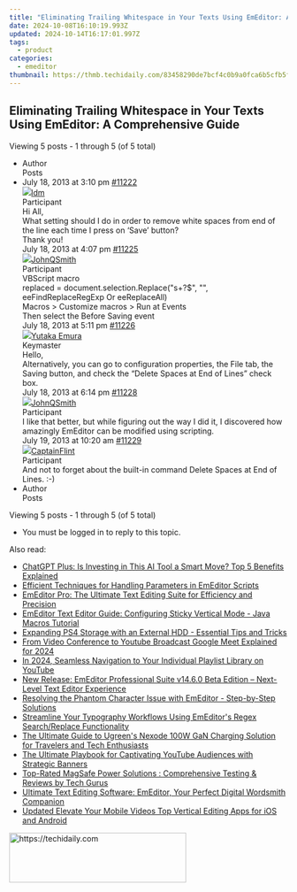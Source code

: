 ```yaml
---
title: "Eliminating Trailing Whitespace in Your Texts Using EmEditor: A Comprehensive Guide"
date: 2024-10-08T16:10:19.993Z
updated: 2024-10-14T16:17:01.997Z
tags:
  - product
categories:
  - emeditor
thumbnail: https://thmb.techidaily.com/83458290de7bcf4c0b9a0fca6b5cfb5f98a876fbd7e790e17b0ae9950f12b328.jpg
---
```


## Eliminating Trailing Whitespace in Your Texts Using EmEditor: A Comprehensive Guide

Viewing 5 posts - 1 through 5 (of 5 total)

* Author  
Posts
* July 18, 2013 at 3:10 pm [#11222](https://tools.techidaily.com/emeditor/products/)  
[![](https://secure.gravatar.com/avatar/83ad7ff951b7e037cf2fc3c639335fbd?s=80&d=identicon&r=g)ldm](https://www.emeditor.com/forums/users/ldm/ "View ldm's profile")  
Participant  
Hi All,  
 What setting should I do in order to remove white spaces from end of the line each time I press on ‘Save’ button?  
 Thank you!  
July 18, 2013 at 4:07 pm [#11225](https://tools.techidaily.com/emeditor/products/)  
[![](https://secure.gravatar.com/avatar/99e0a4de99febcf136998ab176c8b5aa?s=80&d=identicon&r=g)JohnQSmith](https://www.emeditor.com/forums/users/johnqsmith/ "View JohnQSmith's profile")  
Participant  
VBScript macro  
replaced = document.selection.Replace("s+?$", "", eeFindReplaceRegExp Or eeReplaceAll)  
 Macros > Customize macros > Run at Events  
 Then select the Before Saving event  
July 18, 2013 at 5:11 pm [#11226](https://tools.techidaily.com/emeditor/products/)  
[![](https://secure.gravatar.com/avatar/a0a6377144ed3636f985d87303f65ed2?s=80&d=identicon&r=g)Yutaka Emura](https://www.emeditor.com/forums/users/yemura/ "View Yutaka Emura's profile")  
Keymaster  
Hello,  
 Alternatively, you can go to configuration properties, the File tab, the Saving button, and check the “Delete Spaces at End of Lines” check box.  
July 18, 2013 at 6:14 pm [#11228](https://tools.techidaily.com/emeditor/products/)  
[![](https://secure.gravatar.com/avatar/99e0a4de99febcf136998ab176c8b5aa?s=80&d=identicon&r=g)JohnQSmith](https://www.emeditor.com/forums/users/johnqsmith/ "View JohnQSmith's profile")  
Participant  
I like that better, but while figuring out the way I did it, I discovered how amazingly EmEditor can be modified using scripting.  
July 19, 2013 at 10:20 am [#11229](https://tools.techidaily.com/emeditor/products/)  
[![](https://secure.gravatar.com/avatar/ebe87191575d8a3f3b1fb12210cba2f0?s=80&d=identicon&r=g)CaptainFlint](https://www.emeditor.com/forums/users/captainflint/ "View CaptainFlint's profile")  
Participant  
And not to forget about the built-in command Delete Spaces at End of Lines. :-)
* Author  
Posts

Viewing 5 posts - 1 through 5 (of 5 total)

* You must be logged in to reply to this topic.

<ins class="adsbygoogle"
     style="display:block"
     data-ad-format="autorelaxed"
     data-ad-client="ca-pub-7571918770474297"
     data-ad-slot="1223367746"></ins>

<ins class="adsbygoogle"
     style="display:block"
     data-ad-client="ca-pub-7571918770474297"
     data-ad-slot="8358498916"
     data-ad-format="auto"
     data-full-width-responsive="true"></ins>

<span class="atpl-alsoreadstyle">Also read:</span>
<div><ul>
<li><a href="https://buynow-tips.techidaily.com/chatgpt-plus-is-investing-in-this-ai-tool-a-smart-move-top-5-benefits-explained/"><u>ChatGPT Plus: Is Investing in This AI Tool a Smart Move? Top 5 Benefits Explained</u></a></li>
<li><a href="https://win-superb.techidaily.com/efficient-techniques-for-handling-parameters-in-emeditor-scripts/"><u>Efficient Techniques for Handling Parameters in EmEditor Scripts</u></a></li>
<li><a href="https://win-superb.techidaily.com/emeditor-pro-the-ultimate-text-editing-suite-for-efficiency-and-precision/"><u>EmEditor Pro: The Ultimate Text Editing Suite for Efficiency and Precision</u></a></li>
<li><a href="https://win-superb.techidaily.com/emeditor-text-editor-guide-configuring-sticky-vertical-mode-java-macros-tutorial/"><u>EmEditor Text Editor Guide: Configuring Sticky Vertical Mode - Java Macros Tutorial</u></a></li>
<li><a href="https://techno-recovery.techidaily.com/expanding-ps4-storage-with-an-external-hdd-essential-tips-and-tricks/"><u>Expanding PS4 Storage with an External HDD - Essential Tips and Tricks</u></a></li>
<li><a href="https://youtube-help.techidaily.com/from-video-conference-to-youtube-broadcast-google-meet-explained-for-2024/"><u>From Video Conference to Youtube Broadcast Google Meet Explained for 2024</u></a></li>
<li><a href="https://youtube-docs.techidaily.com/24-seamless-navigation-to-your-individual-playlist-library-on-youtube/"><u>In 2024, Seamless Navigation to Your Individual Playlist Library on YouTube</u></a></li>
<li><a href="https://win-superb.techidaily.com/new-release-emeditor-professional-suite-v1460-beta-edition-next-level-text-editor-experience/"><u>New Release: EmEditor Professional Suite v14.6.0 Beta Edition – Next-Level Text Editor Experience</u></a></li>
<li><a href="https://win-superb.techidaily.com/resolving-the-phantom-character-issue-with-emeditor-step-by-step-solutions/"><u>Resolving the Phantom Character Issue with EmEditor - Step-by-Step Solutions</u></a></li>
<li><a href="https://win-superb.techidaily.com/streamline-your-typography-workflows-using-emeditors-regex-searchreplace-functionality/"><u>Streamline Your Typography Workflows Using EmEditor's Regex Search/Replace Functionality</u></a></li>
<li><a href="https://vp-tips.techidaily.com/the-ultimate-guide-to-ugreens-nexode-100w-gan-charging-solution-for-travelers-and-tech-enthusiasts/"><u>The Ultimate Guide to Ugreen's Nexode 100W GaN Charging Solution for Travelers and Tech Enthusiasts</u></a></li>
<li><a href="https://youtube-webster.techidaily.com/ltimate-playbook-for-captivating-youtube-audiences-with-strategic-banners/"><u>The Ultimate Playbook for Captivating YouTube Audiences with Strategic Banners</u></a></li>
<li><a href="https://eaxpv-info.techidaily.com/top-rated-magsafe-power-solutions-comprehensive-testing-and-reviews-by-tech-gurus/"><u>Top-Rated MagSafe Power Solutions : Comprehensive Testing & Reviews by Tech Gurus</u></a></li>
<li><a href="https://win-superb.techidaily.com/ultimate-text-editing-software-emeditor-your-perfect-digital-wordsmith-companion/"><u>Ultimate Text Editing Software: EmEditor, Your Perfect Digital Wordsmith Companion</u></a></li>
<li><a href="https://ai-vdieo-software.techidaily.com/updated-elevate-your-mobile-videos-top-vertical-editing-apps-for-ios-and-android/"><u>Updated Elevate Your Mobile Videos Top Vertical Editing Apps for iOS and Android</u></a></li>
</ul></div>

<!-- affiliate ads begin -->
<a href="https://wigfever.sjv.io/c/5597632/2014857/22899" target="_top" id="2014857">
  <img src="//a.impactradius-go.com/display-ad/22899-2014857" border="0" alt="https://techidaily.com" width="320" height="90"/>
</a>
<img height="0" width="0" src="https://wigfever.sjv.io/i/5597632/2014857/22899" style="position:absolute;visibility:hidden;" border="0" />
<!-- affiliate ads end -->

